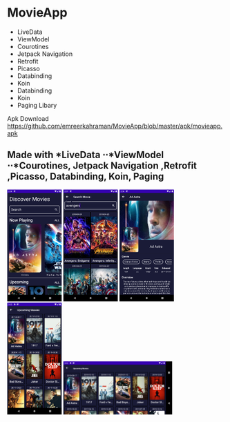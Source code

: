 # MovieApp


* LiveData
* ViewModel
* Courotines
* Jetpack Navigation
* Retrofit
* Picasso
* Databinding
* Koin
* Databinding
* Koin
* Paging Libary

Apk Download
https://github.com/emreerkahraman/MovieApp/blob/master/apk/movieapp.apk
 

<h2> Made with 
   *LiveData 
   ⋅⋅*ViewModel 
   ⋅⋅*Courotines, Jetpack Navigation ,Retrofit ,Picasso, Databinding, Koin, Paging</h2>

<p float="left">
   <img src="https://github.com/emreerkahraman/MovieApp/blob/master/art/11.png" width="25%" height="25%">
   <img src="https://github.com/emreerkahraman/MovieApp/blob/master/art/12.png" width="25%" height="25%">
   <img src="https://github.com/emreerkahraman/MovieApp/blob/master/art/13.png" width="25%" height="25%">
   <img src="https://github.com/emreerkahraman/MovieApp/blob/master/art/14.png" width="25%" height="25%">
   <img src="https://github.com/emreerkahraman/MovieApp/blob/master/art/15.png" width="50%" height="50%">
   
   
</p>


